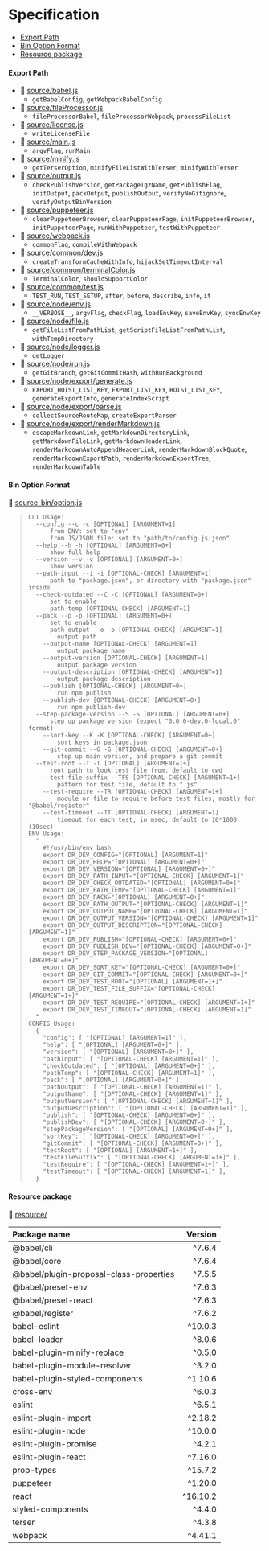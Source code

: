 # Specification

* [Export Path](#export-path)
* [Bin Option Format](#bin-option-format)
* [Resource package](#resource-package)

#### Export Path
+ 📄 [source/babel.js](source/babel.js)
  - `getBabelConfig`, `getWebpackBabelConfig`
+ 📄 [source/fileProcessor.js](source/fileProcessor.js)
  - `fileProcessorBabel`, `fileProcessorWebpack`, `processFileList`
+ 📄 [source/license.js](source/license.js)
  - `writeLicenseFile`
+ 📄 [source/main.js](source/main.js)
  - `argvFlag`, `runMain`
+ 📄 [source/minify.js](source/minify.js)
  - `getTerserOption`, `minifyFileListWithTerser`, `minifyWithTerser`
+ 📄 [source/output.js](source/output.js)
  - `checkPublishVersion`, `getPackageTgzName`, `getPublishFlag`, `initOutput`, `packOutput`, `publishOutput`, `verifyNoGitignore`, `verifyOutputBinVersion`
+ 📄 [source/puppeteer.js](source/puppeteer.js)
  - `clearPuppeteerBrowser`, `clearPuppeteerPage`, `initPuppeteerBrowser`, `initPuppeteerPage`, `runWithPuppeteer`, `testWithPuppeteer`
+ 📄 [source/webpack.js](source/webpack.js)
  - `commonFlag`, `compileWithWebpack`
+ 📄 [source/common/dev.js](source/common/dev.js)
  - `createTransformCacheWithInfo`, `hijackSetTimeoutInterval`
+ 📄 [source/common/terminalColor.js](source/common/terminalColor.js)
  - `TerminalColor`, `shouldSupportColor`
+ 📄 [source/common/test.js](source/common/test.js)
  - `TEST_RUN`, `TEST_SETUP`, `after`, `before`, `describe`, `info`, `it`
+ 📄 [source/node/env.js](source/node/env.js)
  - `__VERBOSE__`, `argvFlag`, `checkFlag`, `loadEnvKey`, `saveEnvKey`, `syncEnvKey`
+ 📄 [source/node/file.js](source/node/file.js)
  - `getFileListFromPathList`, `getScriptFileListFromPathList`, `withTempDirectory`
+ 📄 [source/node/logger.js](source/node/logger.js)
  - `getLogger`
+ 📄 [source/node/run.js](source/node/run.js)
  - `getGitBranch`, `getGitCommitHash`, `withRunBackground`
+ 📄 [source/node/export/generate.js](source/node/export/generate.js)
  - `EXPORT_HOIST_LIST_KEY`, `EXPORT_LIST_KEY`, `HOIST_LIST_KEY`, `generateExportInfo`, `generateIndexScript`
+ 📄 [source/node/export/parse.js](source/node/export/parse.js)
  - `collectSourceRouteMap`, `createExportParser`
+ 📄 [source/node/export/renderMarkdown.js](source/node/export/renderMarkdown.js)
  - `escapeMarkdownLink`, `getMarkdownDirectoryLink`, `getMarkdownFileLink`, `getMarkdownHeaderLink`, `renderMarkdownAutoAppendHeaderLink`, `renderMarkdownBlockQuote`, `renderMarkdownExportPath`, `renderMarkdownExportTree`, `renderMarkdownTable`

#### Bin Option Format
📄 [source-bin/option.js](source-bin/option.js)
> ```
> CLI Usage:
>   --config --c -c [OPTIONAL] [ARGUMENT=1]
>       from ENV: set to "env"
>       from JS/JSON file: set to "path/to/config.js|json"
>   --help --h -h [OPTIONAL] [ARGUMENT=0+]
>       show full help
>   --version --v -v [OPTIONAL] [ARGUMENT=0+]
>       show version
>   --path-input --i -i [OPTIONAL-CHECK] [ARGUMENT=1]
>       path to "package.json", or directory with "package.json" inside
>   --check-outdated --C -C [OPTIONAL] [ARGUMENT=0+]
>       set to enable
>     --path-temp [OPTIONAL-CHECK] [ARGUMENT=1]
>   --pack --p -p [OPTIONAL] [ARGUMENT=0+]
>       set to enable
>     --path-output --o -o [OPTIONAL-CHECK] [ARGUMENT=1]
>         output path
>     --output-name [OPTIONAL-CHECK] [ARGUMENT=1]
>         output package name
>     --output-version [OPTIONAL-CHECK] [ARGUMENT=1]
>         output package version
>     --output-description [OPTIONAL-CHECK] [ARGUMENT=1]
>         output package description
>     --publish [OPTIONAL-CHECK] [ARGUMENT=0+]
>         run npm publish
>     --publish-dev [OPTIONAL-CHECK] [ARGUMENT=0+]
>         run npm publish-dev
>   --step-package-version --S -S [OPTIONAL] [ARGUMENT=0+]
>       step up package version (expect "0.0.0-dev.0-local.0" format)
>     --sort-key --K -K [OPTIONAL-CHECK] [ARGUMENT=0+]
>         sort keys in package.json
>     --git-commit --G -G [OPTIONAL-CHECK] [ARGUMENT=0+]
>         step up main version, and prepare a git commit
>   --test-root --T -T [OPTIONAL] [ARGUMENT=1+]
>       root path to look test file from, default to cwd
>     --test-file-suffix --TFS [OPTIONAL-CHECK] [ARGUMENT=1+]
>         pattern for test file, default to ".js"
>     --test-require --TR [OPTIONAL-CHECK] [ARGUMENT=1+]
>         module or file to require before test files, mostly for "@babel/register"
>     --test-timeout --TT [OPTIONAL-CHECK] [ARGUMENT=1]
>         timeout for each test, in msec, default to 10*1000 (10sec)
> ENV Usage:
>   "
>     #!/usr/bin/env bash
>     export DR_DEV_CONFIG="[OPTIONAL] [ARGUMENT=1]"
>     export DR_DEV_HELP="[OPTIONAL] [ARGUMENT=0+]"
>     export DR_DEV_VERSION="[OPTIONAL] [ARGUMENT=0+]"
>     export DR_DEV_PATH_INPUT="[OPTIONAL-CHECK] [ARGUMENT=1]"
>     export DR_DEV_CHECK_OUTDATED="[OPTIONAL] [ARGUMENT=0+]"
>     export DR_DEV_PATH_TEMP="[OPTIONAL-CHECK] [ARGUMENT=1]"
>     export DR_DEV_PACK="[OPTIONAL] [ARGUMENT=0+]"
>     export DR_DEV_PATH_OUTPUT="[OPTIONAL-CHECK] [ARGUMENT=1]"
>     export DR_DEV_OUTPUT_NAME="[OPTIONAL-CHECK] [ARGUMENT=1]"
>     export DR_DEV_OUTPUT_VERSION="[OPTIONAL-CHECK] [ARGUMENT=1]"
>     export DR_DEV_OUTPUT_DESCRIPTION="[OPTIONAL-CHECK] [ARGUMENT=1]"
>     export DR_DEV_PUBLISH="[OPTIONAL-CHECK] [ARGUMENT=0+]"
>     export DR_DEV_PUBLISH_DEV="[OPTIONAL-CHECK] [ARGUMENT=0+]"
>     export DR_DEV_STEP_PACKAGE_VERSION="[OPTIONAL] [ARGUMENT=0+]"
>     export DR_DEV_SORT_KEY="[OPTIONAL-CHECK] [ARGUMENT=0+]"
>     export DR_DEV_GIT_COMMIT="[OPTIONAL-CHECK] [ARGUMENT=0+]"
>     export DR_DEV_TEST_ROOT="[OPTIONAL] [ARGUMENT=1+]"
>     export DR_DEV_TEST_FILE_SUFFIX="[OPTIONAL-CHECK] [ARGUMENT=1+]"
>     export DR_DEV_TEST_REQUIRE="[OPTIONAL-CHECK] [ARGUMENT=1+]"
>     export DR_DEV_TEST_TIMEOUT="[OPTIONAL-CHECK] [ARGUMENT=1]"
>   "
> CONFIG Usage:
>   {
>     "config": [ "[OPTIONAL] [ARGUMENT=1]" ],
>     "help": [ "[OPTIONAL] [ARGUMENT=0+]" ],
>     "version": [ "[OPTIONAL] [ARGUMENT=0+]" ],
>     "pathInput": [ "[OPTIONAL-CHECK] [ARGUMENT=1]" ],
>     "checkOutdated": [ "[OPTIONAL] [ARGUMENT=0+]" ],
>     "pathTemp": [ "[OPTIONAL-CHECK] [ARGUMENT=1]" ],
>     "pack": [ "[OPTIONAL] [ARGUMENT=0+]" ],
>     "pathOutput": [ "[OPTIONAL-CHECK] [ARGUMENT=1]" ],
>     "outputName": [ "[OPTIONAL-CHECK] [ARGUMENT=1]" ],
>     "outputVersion": [ "[OPTIONAL-CHECK] [ARGUMENT=1]" ],
>     "outputDescription": [ "[OPTIONAL-CHECK] [ARGUMENT=1]" ],
>     "publish": [ "[OPTIONAL-CHECK] [ARGUMENT=0+]" ],
>     "publishDev": [ "[OPTIONAL-CHECK] [ARGUMENT=0+]" ],
>     "stepPackageVersion": [ "[OPTIONAL] [ARGUMENT=0+]" ],
>     "sortKey": [ "[OPTIONAL-CHECK] [ARGUMENT=0+]" ],
>     "gitCommit": [ "[OPTIONAL-CHECK] [ARGUMENT=0+]" ],
>     "testRoot": [ "[OPTIONAL] [ARGUMENT=1+]" ],
>     "testFileSuffix": [ "[OPTIONAL-CHECK] [ARGUMENT=1+]" ],
>     "testRequire": [ "[OPTIONAL-CHECK] [ARGUMENT=1+]" ],
>     "testTimeout": [ "[OPTIONAL-CHECK] [ARGUMENT=1]" ],
>   }
> ```

#### Resource package
📄 [resource/](resource/)

| Package name                            |  Version |
| :----                                   |    ----: |
| @babel/cli                              |   ^7.6.4 |
| @babel/core                             |   ^7.6.4 |
| @babel/plugin-proposal-class-properties |   ^7.5.5 |
| @babel/preset-env                       |   ^7.6.3 |
| @babel/preset-react                     |   ^7.6.3 |
| @babel/register                         |   ^7.6.2 |
| babel-eslint                            |  ^10.0.3 |
| babel-loader                            |   ^8.0.6 |
| babel-plugin-minify-replace             |   ^0.5.0 |
| babel-plugin-module-resolver            |   ^3.2.0 |
| babel-plugin-styled-components          |  ^1.10.6 |
| cross-env                               |   ^6.0.3 |
| eslint                                  |   ^6.5.1 |
| eslint-plugin-import                    |  ^2.18.2 |
| eslint-plugin-node                      |  ^10.0.0 |
| eslint-plugin-promise                   |   ^4.2.1 |
| eslint-plugin-react                     |  ^7.16.0 |
| prop-types                              |  ^15.7.2 |
| puppeteer                               |  ^1.20.0 |
| react                                   | ^16.10.2 |
| styled-components                       |   ^4.4.0 |
| terser                                  |   ^4.3.8 |
| webpack                                 |  ^4.41.1 |
